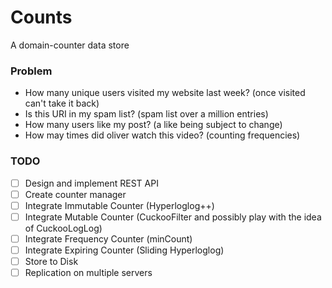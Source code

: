 # Counts
A domain-counter data store

### Problem
* How many unique users visited my website last week? (once visited can't take it back)
* Is this URI in my spam list? (spam list over a million entries)
* How many users like my post? (a like being subject to change)
* How may times did oliver watch this video? (counting frequencies)

### TODO
- [ ] Design and implement REST API 
- [ ] Create counter manager
- [ ] Integrate Immutable Counter (Hyperloglog++)
- [ ] Integrate Mutable Counter (CuckooFilter and possibly play with the idea of CuckooLogLog)
- [ ] Integrate Frequency Counter (minCount)
- [ ] Integrate Expiring Counter (Sliding Hyperloglog)
- [ ] Store to Disk
- [ ] Replication on multiple servers
